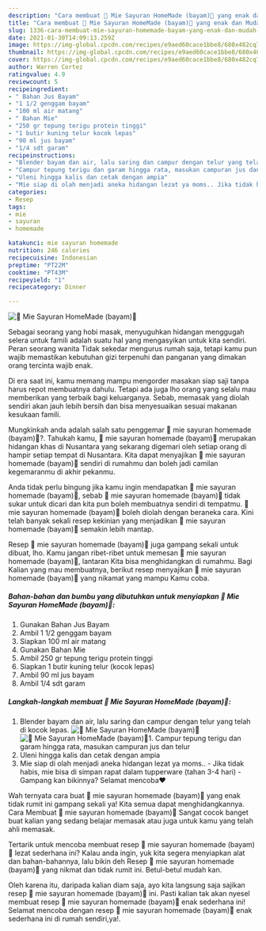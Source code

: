```yaml
---
description: "Cara membuat 🥬 Mie Sayuran HomeMade (bayam)🥬 yang enak dan Mudah Dibuat"
title: "Cara membuat 🥬 Mie Sayuran HomeMade (bayam)🥬 yang enak dan Mudah Dibuat"
slug: 1336-cara-membuat-mie-sayuran-homemade-bayam-yang-enak-dan-mudah-dibuat
date: 2021-01-30T14:09:13.259Z
image: https://img-global.cpcdn.com/recipes/e9aed60cace1bbe8/680x482cq70/🥬-mie-sayuran-homemade-bayam🥬-foto-resep-utama.jpg
thumbnail: https://img-global.cpcdn.com/recipes/e9aed60cace1bbe8/680x482cq70/🥬-mie-sayuran-homemade-bayam🥬-foto-resep-utama.jpg
cover: https://img-global.cpcdn.com/recipes/e9aed60cace1bbe8/680x482cq70/🥬-mie-sayuran-homemade-bayam🥬-foto-resep-utama.jpg
author: Warren Cortez
ratingvalue: 4.9
reviewcount: 5
recipeingredient:
- " Bahan Jus Bayam"
- "1 1/2 genggam bayam"
- "100 ml air matang"
- " Bahan Mie"
- "250 gr tepung terigu protein tinggi"
- "1 butir kuning telur kocok lepas"
- "90 ml jus bayam"
- "1/4 sdt garam"
recipeinstructions:
- "Blender bayam dan air, lalu saring dan campur dengan telur yang telah di kocok lepas."
- "Campur tepung terigu dan garam hingga rata, masukan campuran jus dan telur"
- "Uleni hingga kalis dan cetak dengan ampia"
- "Mie siap di olah menjadi aneka hidangan lezat ya moms.. Jika tidak habis, mie bisa di simpan rapat dalam tupperware (tahan 3-4 hari)  Gampang kan bikinnya? Selamat mencoba❤"
categories:
- Resep
tags:
- mie
- sayuran
- homemade

katakunci: mie sayuran homemade 
nutrition: 246 calories
recipecuisine: Indonesian
preptime: "PT22M"
cooktime: "PT43M"
recipeyield: "1"
recipecategory: Dinner

---
```



![🥬 Mie Sayuran HomeMade (bayam)🥬](https://img-global.cpcdn.com/recipes/e9aed60cace1bbe8/680x482cq70/🥬-mie-sayuran-homemade-bayam🥬-foto-resep-utama.jpg)

Sebagai seorang yang hobi masak, menyuguhkan hidangan menggugah selera untuk famili adalah suatu hal yang mengasyikan untuk kita sendiri. Peran seorang  wanita Tidak sekedar mengurus rumah saja, tetapi kamu pun wajib memastikan kebutuhan gizi terpenuhi dan panganan yang dimakan orang tercinta wajib enak.

Di era  saat ini, kamu memang mampu mengorder masakan siap saji tanpa harus repot membuatnya dahulu. Tetapi ada juga lho orang yang selalu mau memberikan yang terbaik bagi keluarganya. Sebab, memasak yang diolah sendiri akan jauh lebih bersih dan bisa menyesuaikan sesuai makanan kesukaan famili. 



Mungkinkah anda adalah salah satu penggemar 🥬 mie sayuran homemade (bayam)🥬?. Tahukah kamu, 🥬 mie sayuran homemade (bayam)🥬 merupakan hidangan khas di Nusantara yang sekarang digemari oleh setiap orang di hampir setiap tempat di Nusantara. Kita dapat menyajikan 🥬 mie sayuran homemade (bayam)🥬 sendiri di rumahmu dan boleh jadi camilan kegemaranmu di akhir pekanmu.

Anda tidak perlu bingung jika kamu ingin mendapatkan 🥬 mie sayuran homemade (bayam)🥬, sebab 🥬 mie sayuran homemade (bayam)🥬 tidak sukar untuk dicari dan kita pun boleh membuatnya sendiri di tempatmu. 🥬 mie sayuran homemade (bayam)🥬 boleh diolah dengan beraneka cara. Kini telah banyak sekali resep kekinian yang menjadikan 🥬 mie sayuran homemade (bayam)🥬 semakin lebih mantap.

Resep 🥬 mie sayuran homemade (bayam)🥬 juga gampang sekali untuk dibuat, lho. Kamu jangan ribet-ribet untuk memesan 🥬 mie sayuran homemade (bayam)🥬, lantaran Kita bisa menghidangkan di rumahmu. Bagi Kalian yang mau membuatnya, berikut resep menyajikan 🥬 mie sayuran homemade (bayam)🥬 yang nikamat yang mampu Kamu coba.

<!--inarticleads1-->

##### Bahan-bahan dan bumbu yang dibutuhkan untuk menyiapkan 🥬 Mie Sayuran HomeMade (bayam)🥬:

1. Gunakan  Bahan Jus Bayam
1. Ambil 1 1/2 genggam bayam
1. Siapkan 100 ml air matang
1. Gunakan  Bahan Mie
1. Ambil 250 gr tepung terigu protein tinggi
1. Siapkan 1 butir kuning telur (kocok lepas)
1. Ambil 90 ml jus bayam
1. Ambil 1/4 sdt garam




<!--inarticleads2-->

##### Langkah-langkah membuat 🥬 Mie Sayuran HomeMade (bayam)🥬:

1. Blender bayam dan air, lalu saring dan campur dengan telur yang telah di kocok lepas.
<img src="https://img-global.cpcdn.com/steps/ddbcff9c1fc266cf/160x128cq70/🥬-mie-sayuran-homemade-bayam🥬-langkah-memasak-1-foto.jpg" alt="🥬 Mie Sayuran HomeMade (bayam)🥬"><img src="https://img-global.cpcdn.com/steps/146d4c438d5ae09f/160x128cq70/🥬-mie-sayuran-homemade-bayam🥬-langkah-memasak-1-foto.jpg" alt="🥬 Mie Sayuran HomeMade (bayam)🥬">1. Campur tepung terigu dan garam hingga rata, masukan campuran jus dan telur
1. Uleni hingga kalis dan cetak dengan ampia
1. Mie siap di olah menjadi aneka hidangan lezat ya moms.. - Jika tidak habis, mie bisa di simpan rapat dalam tupperware (tahan 3-4 hari)  - Gampang kan bikinnya? Selamat mencoba❤




Wah ternyata cara buat 🥬 mie sayuran homemade (bayam)🥬 yang enak tidak rumit ini gampang sekali ya! Kita semua dapat menghidangkannya. Cara Membuat 🥬 mie sayuran homemade (bayam)🥬 Sangat cocok banget buat kalian yang sedang belajar memasak atau juga untuk kamu yang telah ahli memasak.

Tertarik untuk mencoba membuat resep 🥬 mie sayuran homemade (bayam)🥬 lezat sederhana ini? Kalau anda ingin, yuk kita segera menyiapkan alat dan bahan-bahannya, lalu bikin deh Resep 🥬 mie sayuran homemade (bayam)🥬 yang nikmat dan tidak rumit ini. Betul-betul mudah kan. 

Oleh karena itu, daripada kalian diam saja, ayo kita langsung saja sajikan resep 🥬 mie sayuran homemade (bayam)🥬 ini. Pasti kalian tak akan nyesel membuat resep 🥬 mie sayuran homemade (bayam)🥬 enak sederhana ini! Selamat mencoba dengan resep 🥬 mie sayuran homemade (bayam)🥬 enak sederhana ini di rumah sendiri,ya!.

